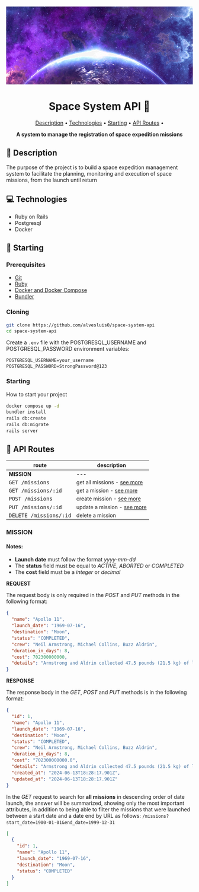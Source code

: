 ![project banner](.images/banner.jpg)

<h1 align="center" style="font-weight: bold;">
  Space System API 🚀
</h1>

<p align="center">
  <a href="#description">Description</a> •
  <a href="#technologies">Technologies</a> •
  <a href="#starting">Starting</a> •
  <a href="#routes">API Routes</a> •
</p>

<p align="center">
  <b>A system to manage the registration of space expedition missions</b>
</p>

<h2 id="description">📜 Description</h2>

The purpose of the project is to build a space expedition management system to facilitate
the planning, monitoring and execution of space missions, from the launch until return

<h2 id="technologies">💻 Technologies</h2>

- Ruby on Rails
- Postgresql
- Docker

<h2 id="starting">🏁 Starting</h2>

<h3>Prerequisites</h3>

- [Git](https://git-scm.com)
- [Ruby](https://www.ruby-lang.org/en/)
- [Docker and Docker Compose](https://www.docker.com/)
- [Bundler](https://bundler.io/)

<h3>Cloning</h3>

```bash
git clone https://github.com/alvesluis0/space-system-api
cd space-system-api
```

Create a `.env` file with the POSTGRESQL_USERNAME and POSTGRESQL_PASSWORD environment variables:

```env
POSTGRESQL_USERNAME=your_username
POSTGRESQL_PASSWORD=StrongPassword@123
```

<h3>Starting</h3>

How to start your project

```bash
docker compose up -d
bundler install
rails db:create
rails db:migrate
rails server
```

<h2 id="routes">📍 API Routes</h2>

| route                           | description                                     |
| ------------------------------- | ----------------------------------------------- |
| **MISSION**                     | ---                                             |
| <kbd>GET /missions</kbd>        | get all missions - [see more](#mission-details) |
| <kbd>GET /missions/:id</kbd>    | get a mission - [see more](#mission-details)    |
| <kbd>POST /missions</kbd>       | create mission - [see more](#mission-details)   |
| <kbd>PUT /missions/:id</kbd>    | update a mission - [see more](#mission-details) |
| <kbd>DELETE /missions/:id</kbd> | delete a mission                                |

<h3 id="mission-details">MISSION</h3>

<h4>Notes:</h4>

- **Launch date** must follow the format _yyyy-mm-dd_
- The **status** field must be equal to _ACTIVE_, _ABORTED_ or _COMPLETED_
- The **cost** field must be a _integer_ or _decimal_

**REQUEST**

The request body is only required in the _POST_ and _PUT_ methods in the following format:

```json
{
  "name": "Apollo 11",
  "launch_date": "1969-07-16",
  "destination": "Moon",
  "status": "COMPLETED",
  "crew": "Neil Armstrong, Michael Collins, Buzz Aldrin",
  "duration_in_days": 8,
  "cost": 702300000000,
  "details": "Armstrong and Aldrin collected 47.5 pounds (21.5 kg) of lunar material to bring back to Earth as pilot Michael Collins flew the Command Module Columbia in lunar orbit, and were on the Moon's surface for 21 hours, 36 minutes before lifting off to rejoin Columbia."
}
```

**RESPONSE**

The response body in the _GET_, _POST_ and _PUT_ methods is in the following format:

```json
{
  "id": 1,
  "name": "Apollo 11",
  "launch_date": "1969-07-16",
  "destination": "Moon",
  "status": "COMPLETED",
  "crew": "Neil Armstrong, Michael Collins, Buzz Aldrin",
  "duration_in_days": 8,
  "cost": "702300000000.0",
  "details": "Armstrong and Aldrin collected 47.5 pounds (21.5 kg) of lunar material to bring back to Earth as pilot Michael Collins flew the Command Module Columbia in lunar orbit, and were on the Moon's surface for 21 hours, 36 minutes before lifting off to rejoin Columbia.",
  "created_at": "2024-06-13T18:28:17.901Z",
  "updated_at": "2024-06-13T18:28:17.901Z"
}
```

In the _GET_ request to search for **all missions** in descending order of date launch,
the answer will be summarized, showing only the most important attributes, in addition
to being able to filter the missions that were launched between a start date and a date
end by URL as follows: `/missions?start_date=1900-01-01&end_date=1999-12-31`

```json
[
  {
    "id": 1,
    "name": "Apollo 11",
    "launch_date": "1969-07-16",
    "destination": "Moon",
    "status": "COMPLETED"
  }
]
```
